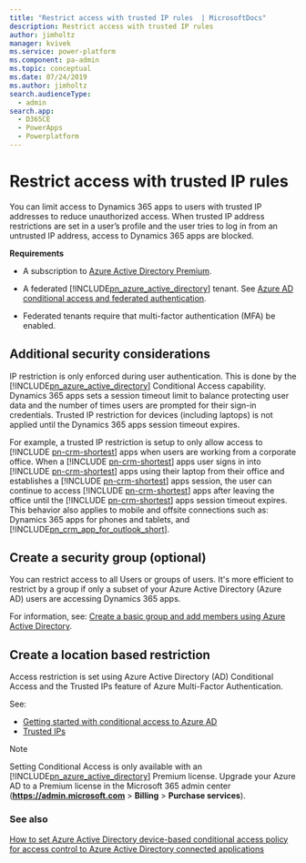 ```yaml
---
title: "Restrict access with trusted IP rules  | MicrosoftDocs"
description: Restrict access with trusted IP rules
author: jimholtz
manager: kvivek
ms.service: power-platform
ms.component: pa-admin
ms.topic: conceptual
ms.date: 07/24/2019
ms.author: jimholtz
search.audienceType: 
  - admin
search.app: 
  - D365CE
  - PowerApps
  - Powerplatform
---
```

# Restrict access with trusted IP rules

You can limit access to Dynamics 365 apps to users with   trusted IP addresses to reduce unauthorized access. When trusted IP address restrictions are set in a user’s profile and the user tries to log in from an untrusted IP address, access to Dynamics 365 apps are blocked.  
  
 **Requirements**  
  
- A subscription to [Azure Active Directory Premium](https://www.microsoft.com/cloud-platform/azure-active-directory).  
  
- A federated [!INCLUDE[pn_azure_active_directory](../includes/pn-azure-active-directory.md)] tenant. See [Azure AD conditional access and federated authentication](https://docs.microsoft.com/azure/active-directory/conditional-access/overview#azure-ad-conditional-access-and-federated-authentication).
  
- Federated tenants require that multi-factor authentication (MFA) be enabled.  
  
<a name="BKMK_AdditionalConsiderations"></a>   

## Additional security considerations  
 IP restriction is only enforced during user authentication.  This is done by the [!INCLUDE[pn_azure_active_directory](../includes/pn-azure-active-directory.md)] Conditional Access capability. Dynamics 365 apps sets a session timeout limit to balance protecting user data and the number of times users are prompted for their sign-in credentials. Trusted IP restriction for devices (including laptops) is not applied until the Dynamics 365 apps session timeout expires.  
  
 For example, a trusted IP restriction is setup to only allow access to [!INCLUDE [pn-crm-shortest](../includes/pn-crm-shortest.md)] apps when users are working from a corporate office.  When a [!INCLUDE [pn-crm-shortest](../includes/pn-crm-shortest.md)] apps user signs in into [!INCLUDE [pn-crm-shortest](../includes/pn-crm-shortest.md)] apps using their laptop from their office and establishes a [!INCLUDE [pn-crm-shortest](../includes/pn-crm-shortest.md)] apps session, the user can continue to access [!INCLUDE [pn-crm-shortest](../includes/pn-crm-shortest.md)] apps after leaving the office until the [!INCLUDE [pn-crm-shortest](../includes/pn-crm-shortest.md)] apps session timeout expires.  This behavior also applies to mobile and offsite connections such as: Dynamics 365 apps for phones and tablets, and [!INCLUDE[pn_crm_app_for_outlook_short](../includes/pn-crm-app-for-outlook-short.md)].  
  
<a name="BKMK_CreateSecurityGroup"></a>   

## Create a security group (optional)  
You can restrict access to all Users or groups of users.  It's more efficient to restrict by a group if only a subset of your Azure Active Directory (Azure AD) users are accessing Dynamics 365 apps.  

For information, see: [Create a basic group and add members using Azure Active Directory](https://docs.microsoft.com/azure/active-directory/fundamentals/active-directory-groups-create-azure-portal).
  
<a name="BKMK_CreateTrustedIPRule"></a>   

## Create a location based restriction
Access restriction is set using Azure Active Directory (AD) Conditional Access and the Trusted IPs feature of Azure Multi-Factor Authentication. 

See:
- [Getting started with conditional access to Azure AD](https://azure.microsoft.com/documentation/articles/active-directory-conditional-access-azuread-connected-apps/)
- [Trusted IPs](https://docs.microsoft.com/azure/active-directory/authentication/howto-mfa-mfasettings#trusted-ips)  
  
> [!NOTE]
>  Setting Conditional Access is only available with an [!INCLUDE[pn_azure_active_directory](../includes/pn-azure-active-directory.md)] Premium license.  Upgrade your Azure AD to a Premium license in the Microsoft 365 admin center (**<https://admin.microsoft.com>** > **Billing** > **Purchase services**).  
  
### See also  
 [How to set Azure Active Directory device-based conditional access policy for access control to Azure Active Directory connected applications](https://azure.microsoft.com/documentation/articles/active-directory-conditional-access-policy-connected-applications/)   
